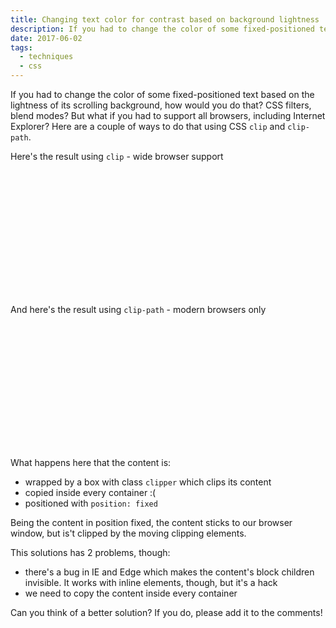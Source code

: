 ```yaml
---
title: Changing text color for contrast based on background lightness
description: If you had to change the color of some fixed-positioned text based on the lightness of its scrolling background, how would you do that? CSS filters, blend modes? But what if you had to support all browsers, including Internet Explorer? Here are a couple of ways to do that using CSS clip and clip-path.
date: 2017-06-02
tags:
  - techniques
  - css
---
```


If you had to change the color of some fixed-positioned text based on the lightness of its scrolling background, how would you do that? CSS filters, blend modes? But what if you had to support all browsers, including Internet Explorer? Here are a couple of ways to do that using CSS `clip` and `clip-path`.

Here's the result using `clip` - wide browser support

<iframe class="lazy" height='200' scrolling='no' title='Text color change at background using clip' data-src='https://codepen.io/verlok/embed/VWZeBL/?height=194&amp;theme-id=light&amp;default-tab=result&amp;embed-version=2' frameborder='no' allowtransparency='true' allowfullscreen='true' style='width: 100%;'>See the Pen <a href='https://codepen.io/verlok/pen/VWZeBL/'>Text color change at background using clip</a> by Andrea Verlicchi (<a href='https://codepen.io/verlok'>@verlok</a>) on <a href='https://codepen.io'>CodePen</a>.
</iframe>

And here's the result using `clip-path` - modern browsers only

<iframe class="lazy" height='200' scrolling='no' title='Text color change at background using clip-path' data-src='https://codepen.io/verlok/embed/owvYjx/?height=265&amp;theme-id=light&amp;default-tab=result&amp;embed-version=2' frameborder='no' allowtransparency='true' allowfullscreen='true' style='width: 100%;'>See the Pen <a href='https://codepen.io/verlok/pen/owvYjx/'>Text color change at background using clip-path</a> by Andrea Verlicchi (<a href='https://codepen.io/verlok'>@verlok</a>) on <a href='https://codepen.io'>CodePen</a>.
</iframe>

What happens here that the content is:

- wrapped by a box with class `clipper` which clips its content
- copied inside every container :(
- positioned with `position: fixed`

Being the content in position fixed, the content sticks to our browser window, but is't clipped by the moving clipping elements.

This solutions has 2 problems, though:

- there's a bug in IE and Edge which makes the content's block children invisible. It works with inline elements, though, but it's a hack
- we need to copy the content inside every container

Can you think of a better solution? If you do, please add it to the comments!
